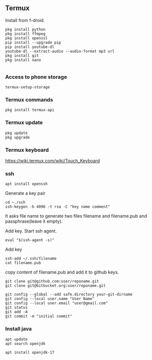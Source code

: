 ## Termux

Install from f-droid.

```
pkg install python
pkg install ffmpeg
pkg install openssl
pip install --upgrade pip
pip install youtube-dl
youtube-dl --extract-audio --audio-format mp3 url
pkg install git
pkg install nano


```

### Access to phone storage

```
termux-setup-storage

```

### Termux commands

```
pkg install termux-api
```

### Termux update

```
pkg update
pkg upgrade
```

### Termux keyboard

<https://wiki.termux.com/wiki/Touch_Keyboard>


### ssh

```
apt install openssh
```

Generate a key pair

```
cd ~./ssh
ssh-keygen -b 4096 -t rsa -C "key name comment"
```
It asks file name to generate two files filename and filename.pub and passphrase(leave it empty).

Add key. Start ssh agent.

```
eval "$(ssh-agent -s)"
```

Add key 

```
ssh-add ~/.ssh/filename
cat filename.pub
```

copy content of filename.pub and add it to github keys.


```
git clone git@github.com:user/reponame.git
git clone git@bitbucket.org:user/reponame.git

git config --global --add safe.directory your-git-dirname
git config --local user.name "User Name"
git config --local user.email "user@gmail.com"
git status
git add -A
git commit -m "initial commit"
```

### Install java

```
apt update
apt search openjdk
```


```
apt install openjdk-17
```